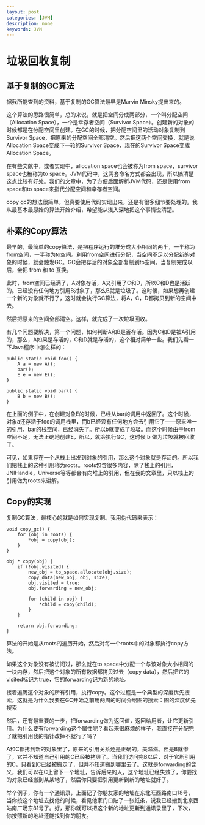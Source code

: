 ```yaml
---
layout: post
categories: [JVM]
description: none
keywords: JVM
---
```

# 垃圾回收复制

## 基于复制的GC算法
据我所能查到的资料，基于复制的GC算法最早是Marvin Minsky提出来的。

这个算法的思路很简单，总的来说，就是把空间分成两部分，一个叫分配空间（Allocation Space），一个是幸存者空间（Survivor Space）。创建新的对象的时候都是在分配空间里创建。在GC的时候，把分配空间里的活动对象复制到Survivor Space，把原来的分配空间全部清空。然后把这两个空间交换，就是说Allocation Space变成下一轮的Survivor Space，现在的Survivor Space变成Allocation Space。

在有些文献中，或者实现中，allocation space也会被称为from space，survivor space也被称为to space。JVM代码中，这两套命名方式都会出现，所以搞清楚这点比较有好处。我们的文章中，为了方便后面解析JVM代码，还是使用from space和to space来指代分配空间和幸存者空间。

copy gc的想法很简单，但真要使用代码实现出来，还是有很多细节要处理的。我从最基本最原始的算法开始介绍，希望能从浅入深地把这个事情说清楚。

## 朴素的Copy算法
最早的，最简单的copy算法，是把程序运行的堆分成大小相同的两半，一半称为from空间，一半称为to空间。利用from空间进行分配，当空间不足以分配新的对象的时候，就会触发GC。GC会把存活的对象全部复制到to空间。当复制完成以后，会把 from 和 to 互换。

此时，from空间已经满了，A对象存活，A又引用了C和D，所以C和D也是活跃的。已经没有任何地方引用B对象了，那么B就是垃圾了。这时候，如果想再创建一个新的对象就不行了，这时就会执行GC算法，将A，C，D都拷贝到新的空间中去。

然后把原来的空间全部清空。这样，就完成了一次垃圾回收。

有几个问题要解决，第一个问题，如何判断A和B是否存活。因为C和D是被A引用的，那么，A如果是存活的，C和D就是存活的，这个相对简单一些。我们先看一下Java程序中怎么样的：
```
public static void foo() {
    A a = new A();
    bar();
    E e = new E();
}

public static void bar() {
    B b = new B();
}
```
在上面的例子中，在创建对象E的时候，已经从bar的调用中返回了。这个时候，对象a还存活于foo的调用栈里，而b已经没有任何地方会去引用它了——原来唯一的引用，bar的栈空间，已经消失了。所以b就变成了垃圾。而这个时候由于from空间不足，无法正确地创建E，所以，就会执行GC，这时候 b 做为垃圾就被回收了。

可见，如果存在一个从栈上出发到对象的引用，那么这个对象就是存活的。所以我们把栈上的这种引用称为roots。roots包含很多内容，除了栈上的引用，JNIHandle，Universe等等都会有向堆上的引用，但在我的文章里，只以栈上的引用做为roots来讲解。

## Copy的实现
复制GC算法，最核心的就是如何实现复制。我用伪代码来表示：
```
void copy_gc() {
    for (obj in roots) {
        *obj = copy(obj);
    }          
}

obj * copy(obj) {
    if (!obj.visited) {
        new_obj = to_space.allocate(obj.size);
        copy_data(new_obj, obj, size);
        obj.visited = true;
        obj.forwarding = new_obj;

        for (child in obj) {
            *child = copy(child);
        }
    }

    return obj.forwarding;
}
```
算法的开始是从roots的遍历开始，然后对每一个roots中的对象都执行copy方法。

如果这个对象没有被访问过，那么就在to space中分配一个与该对象大小相同的一块内存，然后把这个对象的所有数据都拷贝过去（copy data），然后把它的visited标记为true，它的forwarding记为新的地址。

接着遍历这个对象的所有引用，执行copy。这个过程是一个典型的深度优先搜索，这就是为什么我要在GC开始之前用两周的时间介绍图的搜索：图的深度优先搜索

然后，还有最重要的一步，把forwarding做为返回值，返回给用者，让它更新引用。为什么要有forwarding这个属性呢？看起来很麻烦的样子，我直接在分配完了就把引用我的指针改掉不就行了吗？

A和C都拷到新的对象里了，原来的引用关系还是正确的，美滋滋。但是B就惨了，它并不知道自己引用的C已经被拷贝了。当我们访问完B以后，对于它所引用的C，只看到C已经被搬走了，但并不知道搬到哪里去了。这就是forwarding的含义，我们可以在C上留下一个地址，告诉后来的人，这个地址已经失效了，你要找的对象已经搬到某某地了，然后你只要把引用更新到新的地址就好了。

举个例子，你有一个通讯录，上面记了你朋友家的地址在东北旺西路南口18号，当你按这个地址去找他的时候，看见他家门口贴了一张纸条，说我已经搬到北京西站南广场东81号了。好，那你就可以把这个新的地址更新到通讯录里了，下次，你按照新的地址还能找到你的朋友。

































